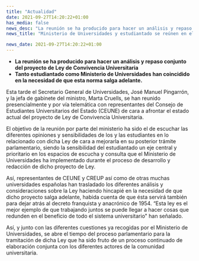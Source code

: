 ```yaml
---
title: "Actualidad"   
date: 2021-09-27T14:20:22+01:00
has_media: false
news_desc: "La reunión se ha producido para hacer un análisis y repaso conjunto del proyecto de Ley de Convivencia Universitaria Tanto estudiantado como Ministerio de Universidades han coincidido en la necesidad de que esta norma salga adelante."
news_title: "Ministerio de Universidades y estudiantado se reúnen en el pleno de CEUNE para tratar la Ley de Convivencia Universitaria"

news_date: 2021-09-27T14:20:22+01:00
---
```

<ul>
<li><b>La reuni&oacute;n se ha producido para hacer un an&aacute;lisis y repaso conjunto del proyecto de Ley de Convivencia Universitaria</b></li>
<li><b>Tanto estudiantado como Ministerio de Universidades han coincidido en la necesidad de que esta norma salga adelante.</b></li>
</ul>
<p>Esta tarde el Secretario General de Universidades, Jos&eacute; Manuel Pingarr&oacute;n, y la jefa de gabinete del ministro, Marta Cruells, se han reunido presencialmente y por v&iacute;a telem&aacute;tica con representantes del Consejo de Estudiantes Universitarios del Estado (CEUNE) de cara a afrontar el estado actual del proyecto de Ley de Convivencia Universitaria.</p>
<p>El objetivo de la reuni&oacute;n por parte del ministerio ha sido el de escuchar las diferentes opiniones y sensibilidades de los y las estudiantes en lo relacionado con dicha Ley de cara a mejorarla en su posterior tr&aacute;mite parlamentario, siendo la sensibilidad del estudiantado un eje central y prioritario en los espacios de escucha y consulta que el Ministerio de Universidades ha implementado durante el proceso de desarrollo y redacci&oacute;n de dicho proyecto de Ley.</p>
<p>As&iacute;, representantes de CEUNE y CREUP as&iacute; como de otras muchas universidades espa&ntilde;olas han trasladado los diferentes an&aacute;lisis y consideraciones sobre la Ley haciendo hincapi&eacute; en la necesidad de que dicho proyecto salga adelante, habida cuenta de que &eacute;sta servir&aacute; tambi&eacute;n para dejar atr&aacute;s al decreto franquista y anacr&oacute;nico de 1954. &ldquo;Esta ley es el mejor ejemplo de que trabajando juntos se puede llegar a hacer cosas que redunden en el beneficio de todo el sistema universitario" han se&ntilde;alado.</p>
<p>As&iacute;, y junto con las diferentes cuestiones ya recogidas por el Ministerio de Universidades, se abre el tiempo del proceso parlamentario para la tramitaci&oacute;n de dicha Ley que ha sido fruto de un proceso continuado de elaboraci&oacute;n conjunta con los diferentes actores de la comunidad universitaria.</p>